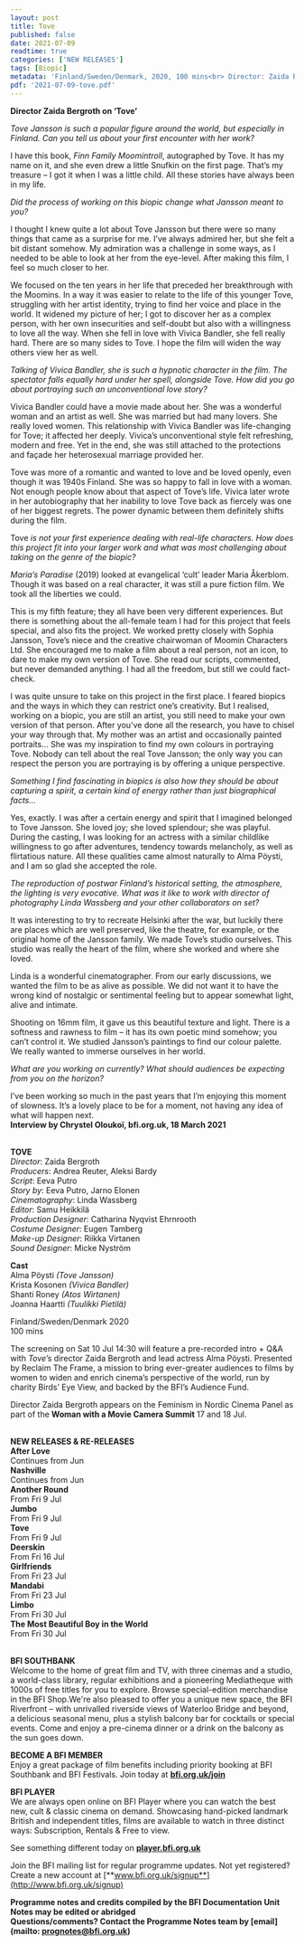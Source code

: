 ```yaml
---
layout: post
title: Tove
published: false
date: 2021-07-09
readtime: true
categories: ['NEW RELEASES']
tags: [Biopic]
metadata: 'Finland/Sweden/Denmark, 2020, 100 mins<br> Director: Zaida Bergroth'
pdf: '2021-07-09-tove.pdf'
---
```


**Director Zaida Bergroth on ‘Tove’**

_Tove Jansson is such a popular figure around the world, but especially in Finland. Can you tell us about your first encounter with her work?_

I have this book, _Finn Family Moomintroll_, autographed by Tove. It has my name on it, and she even drew a little Snufkin on the first page. That’s my treasure – I got it when I was a little child. All these stories have always been in my life.

_Did the process of working on this biopic change what Jansson meant to you?_

I thought I knew quite a lot about Tove Jansson but there were so many things that came as a surprise for me. I’ve always admired her, but she felt a bit distant somehow. My admiration was a challenge in some ways, as I needed to be able to look at her from the eye-level. After making this film, I feel so much closer to her.

We focused on the ten years in her life that preceded her breakthrough with the Moomins. In a way it was easier to relate to the life of this younger Tove, struggling with her artist identity, trying to find her voice and place in the world. It widened my picture of her; I got to discover her as a complex person, with her own insecurities and self-doubt but also with a willingness to love all the way. When she fell in love with Vivica Bandler, she fell really hard. There are so many sides to Tove. I hope the film will widen the way others view her as well.

_Talking of Vivica Bandler, she is such a hypnotic character in the film.  The spectator falls equally hard under her spell, alongside Tove. How did you go about portraying such an unconventional love story?_

Vivica Bandler could have a movie made about her. She was a wonderful woman and an artist as well. She was married but had many lovers. She really loved women. This relationship with Vivica Bandler was life-changing for Tove; it affected her deeply. Vivica’s unconventional style felt refreshing, modern and free. Yet in the end, she was still attached to the protections and façade her heterosexual marriage provided her.

Tove was more of a romantic and wanted to love and be loved openly, even though it was 1940s Finland. She was so happy to fall in love with a woman. Not enough people know about that aspect of Tove’s life. Vivica later wrote in her autobiography that her inability to love Tove back as fiercely was one of her biggest regrets. The power dynamic between them definitely shifts during  the film.

Tove _is not your first experience dealing with real-life characters. How does this project fit into your larger work and what was most challenging about taking on the genre of the biopic?_

_Maria’s Paradise_ (2019) looked at evangelical ‘cult’ leader Maria Åkerblom. Though it was based on a real character, it was still a pure fiction film. We took all the liberties we could.

This is my fifth feature; they all have been very different experiences. But there is something about the all-female team I had for this project that feels special, and also fits the project. We worked pretty closely with Sophia Jansson,  Tove’s niece and the creative chairwoman of Moomin Characters Ltd.  She encouraged me to make a film about a real person, not an icon, to dare to make my own version of Tove. She read our scripts, commented, but never demanded anything. I had all the freedom, but still we could fact-check.

I was quite unsure to take on this project in the first place. I feared biopics and the ways in which they can restrict one’s creativity. But I realised, working on a biopic, you are still an artist, you still need to make your own version of that person. After you’ve done all the research, you have to chisel your way through that. My mother was an artist and occasionally painted portraits… She was my inspiration to find my own colours in portraying Tove. Nobody can tell about the real Tove Jansson; the only way you can respect the person you are portraying is by offering a unique perspective.

_Something I find fascinating in biopics is also how they should be about capturing a spirit, a certain kind of energy rather than just biographical facts…_

Yes, exactly. I was after a certain energy and spirit that I imagined belonged to Tove Jansson. She loved joy; she loved splendour; she was playful. During the casting, I was looking for an actress with a similar childlike willingness to go after adventures, tendency towards melancholy, as well as flirtatious nature.  All these qualities came almost naturally to Alma Pöysti, and I am so glad she accepted the role.

_The reproduction of postwar Finland’s historical setting, the atmosphere, the lighting is very evocative. What was it like to work with director of photography Linda Wassberg and your other collaborators on set?_

It was interesting to try to recreate Helsinki after the war, but luckily there are places which are well preserved, like the theatre, for example, or the original home of the Jansson family. We made Tove’s studio ourselves. This studio was really the heart of the film, where she worked and where she loved.

Linda is a wonderful cinematographer. From our early discussions, we wanted the film to be as alive as possible. We did not want it to have the wrong kind of nostalgic or sentimental feeling but to appear somewhat light, alive  and intimate.

Shooting on 16mm film, it gave us this beautiful texture and light. There is a softness and rawness to film – it has its own poetic mind somehow; you can’t control it. We studied Jansson’s paintings to find our colour palette. We really wanted to immerse ourselves in her world.

_What are you working on currently? What should audiences be expecting from you on the horizon?_

I’ve been working so much in the past years that I’m enjoying this moment of slowness. It’s a lovely place to be for a moment, not having any idea of what will happen next.  
**Interview by Chrystel Oloukoï, bfi.org.uk, 18 March 2021**
<br><br>


**TOVE**  
_Director_: Zaida Bergroth  
_Producers_: Andrea Reuter, Aleksi Bardy  
_Script_: Eeva Putro  
_Story by_: Eeva Putro, Jarno Elonen  
_Cinematography_: Linda Wassberg  
_Editor_: Samu Heikkilä  
_Production Designer_: Catharina Nyqvist Ehrnrooth  
_Costume Designer_: Eugen Tamberg  
_Make-up Designer_: Riikka Virtanen  
_Sound Designer_: Micke Nyström

**Cast**  
Alma Pöysti _(Tove Jansson)_  
Krista Kosonen _(Vivica Bandler)_  
Shanti Roney _(Atos Wirtanen)_  
Joanna Haartti _(Tuulikki Pietilä)_

Finland/Sweden/Denmark 2020  
100 mins

The screening on Sat 10 Jul 14:30 will feature a pre-recorded intro + Q&A with _Tove_’s director  Zaida Bergroth and lead actress Alma Pöysti. Presented by Reclaim The Frame, a mission to bring ever-greater audiences to films by women to widen and enrich cinema’s perspective of the world, run by charity Birds’ Eye View, and backed by the BFI’s Audience Fund.

Director Zaida Bergroth appears on the  Feminism in Nordic Cinema Panel as part of the **Woman with a Movie Camera Summit**  17 and 18 Jul.
<br><br>

**NEW RELEASES & RE-RELEASES**<br>
**After Love**<br>
Continues from Jun<br>
**Nashville**<br>
Continues from Jun<br>
**Another Round**<br>
From Fri 9 Jul<br>
**Jumbo**<br>
From Fri 9 Jul<br>
**Tove**<br>
From Fri 9 Jul<br>
**Deerskin**<br>
From Fri 16 Jul<br>
**Girlfriends**<br>
From Fri 23 Jul<br>
**Mandabi**<br>
From Fri 23 Jul<br>
**Limbo**<br>
From Fri 30 Jul<br>
**The Most Beautiful Boy in the World**<br>
From Fri 30 Jul<br>
<br>

**BFI SOUTHBANK**  
Welcome to the home of great film and TV, with three cinemas and a studio, a world-class library, regular exhibitions and a pioneering Mediatheque with 1000s of free titles for you to explore. Browse special-edition merchandise in the BFI Shop.We&#39;re also pleased to offer you a unique new space, the BFI Riverfront – with unrivalled riverside views of Waterloo Bridge and beyond, a delicious seasonal menu, plus a stylish balcony bar for cocktails or special events. Come and enjoy a pre-cinema dinner or a drink on the balcony as the sun goes down.  

**BECOME A BFI MEMBER**  
Enjoy a great package of film benefits including priority booking at BFI Southbank and BFI Festivals. Join today at [**bfi.org.uk/join**](http://www.bfi.org.uk/join)  

**BFI PLAYER**  
 We are always open online on BFI Player where you can watch the best new, cult &amp; classic cinema on demand. Showcasing hand-picked landmark British and independent titles, films are available to watch in three distinct ways: Subscription, Rentals &amp; Free to view.  

See something different today on [**player.bfi.org.uk**](https://player.bfi.org.uk)  

Join the BFI mailing list for regular programme updates. Not yet registered? Create a new account at [**www.bfi.org.uk/signup**](http://www.bfi.org.uk/signup)

**Programme notes and credits compiled by the BFI Documentation Unit  
Notes may be edited or abridged  
Questions/comments? Contact the Programme Notes team by [email](mailto: prognotes@bfi.org.uk)**
<!--stackedit_data:
eyJoaXN0b3J5IjpbLTk0NzEyMzQ4MF19
-->
